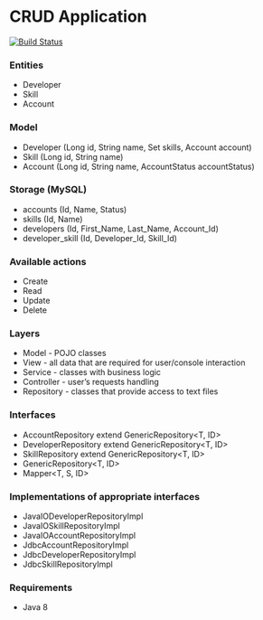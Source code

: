 # CRUD Application

[![Build Status](https://api.travis-ci.com/KiruxaUA/EPAM_7.svg?branch=master)](https://travis-ci.com/KiruxaUA/EPAM_7)

### Entities
  - Developer
  - Skill
  - Account

### Model
  - Developer (Long id, String name, Set skills, Account account)
  - Skill (Long id, String name)
  - Account (Long id, String name, AccountStatus accountStatus)

### Storage (MySQL)
  - accounts (Id, Name, Status)
  - skills (Id, Name)
  - developers (Id, First_Name, Last_Name, Account_Id)
  - developer_skill (Id, Developer_Id, Skill_Id)

### Available actions
  - Create
  - Read
  - Update
  - Delete

### Layers
  - Model - POJO classes
  - View - all data that are required for user/console interaction
  - Service - classes with business logic
  - Controller - user’s requests handling
  - Repository - classes that provide access to text files

### Interfaces
  - AccountRepository extend GenericRepository<T, ID>
  - DeveloperRepository extend GenericRepository<T, ID>
  - SkillRepository extend GenericRepository<T, ID>
  - GenericRepository<T, ID>
  - Mapper<T, S, ID>

### Implementations of appropriate interfaces
  - JavaIODeveloperRepositoryImpl
  - JavaIOSkillRepositoryImpl
  - JavaIOAccountRepositoryImpl
  - JdbcAccountRepositoryImpl
  - JdbcDeveloperRepositoryImpl
  - JdbcSkillRepositoryImpl

### Requirements
  - Java 8